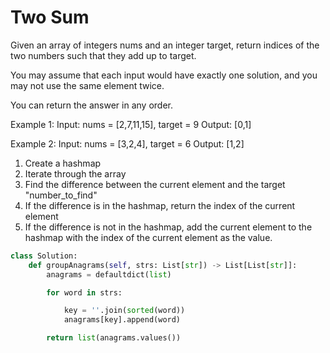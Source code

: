 # Two Sum

Given an array of integers nums and an integer target, return indices of the two numbers such that they add up to target.

You may assume that each input would have exactly one solution, and you may not use the same element twice.

You can return the answer in any order.

Example 1: Input: nums = [2,7,11,15], target = 9 Output: [0,1]

Example 2: Input: nums = [3,2,4], target = 6 Output: [1,2]

1. Create a hashmap
2. Iterate through the array
3. Find the difference between the current element and the target "number_to_find"
4. If the difference is in the hashmap, return the index of the current element
5. If the difference is not in the hashmap, add the current element to the hashmap with the index of the current element as the value.

```py
class Solution:
    def groupAnagrams(self, strs: List[str]) -> List[List[str]]:
        anagrams = defaultdict(list)

        for word in strs:

            key = ''.join(sorted(word))
            anagrams[key].append(word)

        return list(anagrams.values())
```
